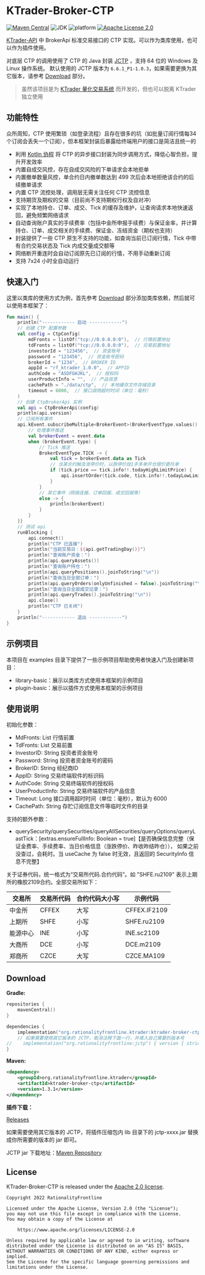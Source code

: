 # KTrader-Broker-CTP
[![Maven Central](https://img.shields.io/maven-central/v/org.rationalityfrontline.ktrader/ktrader-broker-ctp.svg?label=maven%20central)](https://search.maven.org/search?q=g:%22org.rationalityfrontline.ktrader%22%20AND%20a:%22ktrader-broker-ctp%22)
![JDK](https://img.shields.io/badge/jdk-%3E%3D11-orange)
![platform](https://img.shields.io/badge/platform-windows%7Clinux-green)
[![Apache License 2.0](https://img.shields.io/github/license/ktrader-tech/ktrader-broker-ctp)](https://github.com/ktrader-tech/ktrader-broker-ctp/blob/master/LICENSE)

[KTrader-API](https://github.com/ktrader-tech/ktrader-api) 中 BrokerApi 标准交易接口的 CTP 实现。可以作为类库使用，也可以作为插件使用。

对底层 CTP 的调用使用了 CTP 的 Java 封装 [JCTP](https://github.com/ktrader-tech/jctp) ，支持 64 位的 Windows 及 Linux 操作系统。
默认使用的 JCTP 版本为 `6.6.1_P1-1.0.3`，如果需要更换为其它版本，请参考 [Download](#download) 部分。
> 虽然该项目是为 [KTrader 量化交易系统](https://github.com/ktrader-tech/ktrader) 而开发的，但也可以脱离 KTrader 独立使用

## 功能特性
众所周知，CTP 使用繁琐（如登录流程）且存在很多的坑（如批量订阅行情每34个订阅会丢失一个订阅），但本框架封装后暴露给终端用户的接口是简洁且统一的
* 利用 [Kotlin 协程](https://github.com/Kotlin/kotlinx.coroutines) 将 CTP 的异步接口封装为同步调用方式，降低心智负担，提升开发效率
* 内置自成交风控，存在自成交风险的下单请求会本地拒单
* 内置撤单数量风控，单合约日内撤单数达到 499 次后会本地拒绝该合约的后续撤单请求
* 内置 CTP 流控处理，调用层无需关注任何 CTP 流控信息
* 支持期货及期权的交易（目前尚不支持期权行权及自对冲）
* 实现了本地持仓、订单、成交、Tick 的缓存及维护，让查询请求本地快速返回，避免频繁网络请求
* 自动查询账户真实的手续费率（包括中金所申报手续费）与保证金率，并计算持仓、订单、成交相关的手续费、保证金、冻结资金（期权也支持）
* 封装提供了一些 CTP 原生不支持的功能，如查询当前已订阅行情，Tick 中带有合约交易状态及 Tick 内成交量成交额等
* 网络断开重连时会自动订阅原先已订阅的行情，不用手动重新订阅
* 支持 7x24 小时全自动运行

## 快速入门
这里以类库的使用方式为例，首先参考 [Download](#download) 部分添加类库依赖，然后就可以使用本框架了：
```kotlin
fun main() {
    println("------------ 启动 ------------")
    // 创建 CTP 配置参数
    val config = CtpConfig(
        mdFronts = listOf("tcp://0.0.0.0:0"),  // 行情前置地址
        tdFronts = listOf("tcp://0.0.0.0:0"),  // 交易前置地址
        investorId = "123456",  // 资金账号
        password = "123456",  // 资金账号密码
        brokerId = "1234",  // BROKER ID
        appId = "rf_ktrader_1.0.0",  // APPID
        authCode = "ASDFGHJKL",  // 授权码
        userProductInfo = "",  // 产品信息
        cachePath = "./data/ctp",  // 本地缓存文件存储目录
        timeout = 6000,  // 接口调用超时时间（单位：毫秒）
    )
    // 创建 CtpBrokerApi 实例
    val api = CtpBrokerApi(config)
    println(api.version)
    // 订阅所有事件
    api.kEvent.subscribeMultiple<BrokerEvent>(BrokerEventType.values().asList()) { event -> runBlocking {
        // 处理事件推送
        val brokerEvent = event.data
        when (brokerEvent.type) {
            // Tick 推送
            BrokerEventType.TICK -> {
                val tick = brokerEvent.data as Tick
                // 当某合约触及涨停价时，以跌停价挂1手多单开仓限价委托单
                if (tick.price == tick.info!!.todayHighLimitPrice) {
                    api.insertOrder(tick.code, tick.info!!.todayLowLimitPrice, 1, Direction.LONG, OrderOffset.OPEN)
                }
            }
            // 其它事件（网络连接、订单回报、成交回报等）
            else -> {
                println(brokerEvent)
            }
        }
    }}
    // 测试 api
    runBlocking {
        api.connect()
        println("CTP 已连接")
        println("当前交易日：${api.getTradingDay()}")
        println("查询账户资金：")
        println(api.queryAssets())
        println("查询账户持仓：")
        println(api.queryPositions().joinToString("\n"))
        println("查询当日全部订单：")
        println(api.queryOrders(onlyUnfinished = false).joinToString("\n"))
        println("查询当日全部成交记录：")
        println(api.queryTrades().joinToString("\n"))
        api.close()
        println("CTP 已关闭")
    }
    println("------------ 退出 ------------")
}
```

## 示例项目
本项目在 examples 目录下提供了一些示例项目帮助使用者快速入门及创建新项目：
* library-basic：展示以类库方式使用本框架的示例项目
* plugin-basic：展示以插件方式使用本框架的示例项目

## 使用说明
初始化参数：
* MdFronts: List<String> 行情前置
* TdFronts: List<String> 交易前置
* InvestorID: String 投资者资金账号
* Password: String 投资者资金账号的密码
* BrokerID: String 经纪商ID
* AppID: String 交易终端软件的标识码
* AuthCode: String 交易终端软件的授权码
* UserProductInfo: String 交易终端软件的产品信息
* Timeout: Long 接口调用超时时间（单位：毫秒），默认为 6000
* CachePath: String 存贮订阅信息文件等临时文件的目录

支持的额外参数：
* querySecurity/querySecurities/queryAllSecurities/queryOptions/queryLastTick：[extras.ensureFullInfo: Boolean = true]【是否确保信息完整（保证金费率、手续费率、当日价格信息（涨跌停价、昨收昨结昨仓）），
如果之前没查过，会耗时。当 useCache 为 false 时无效，且返回的 SecurityInfo 信息不完整】

关于证券代码，统一格式为“交易所代码.合约代码”。如 "SHFE.ru2109" 表示上期所的橡胶2109合约。全部交易所如下：

| 交易所  | 交易所代码 | 合约代码大小写 | 示例代码         |
|------|-------|---------|--------------|
| 中金所  | CFFEX | 大写      | CFFEX.IF2109 |
| 上期所  | SHFE  | 小写      | SHFE.ru2109  |
| 能源中心 | INE   | 小写      | INE.sc2109   |
| 大商所  | DCE   | 小写      | DCE.m2109    |
| 郑商所  | CZCE  | 大写      | CZCE.MA109   |

## Download

**Gradle:**

```kotlin
repositories {
    mavenCentral()
}

dependencies {
    implementation("org.rationalityfrontline.ktrader:ktrader-broker-ctp:1.3.1")
    // 如果需要使用其它版本的 JCTP，取消注释下面一行，并填入自己需要的版本号
//    implementation("org.rationalityfrontline:jctp") { version { strictly("6.6.1_P1_CP-1.0.4") } }
}
```

**Maven:**

```xml
<dependency>
    <groupId>org.rationalityfrontline.ktrader</groupId>
    <artifactId>ktrader-broker-ctp</artifactId>
    <version>1.3.1</version>
</dependency>
```

**插件下载：**

[Releases](https://github.com/ktrader-tech/ktrader-broker-ctp/releases)

如果需要使用其它版本的 JCTP，将插件压缩包内 lib 目录下的 jctp-xxxx.jar 替换成你所需要的版本的 jar 即可。

JCTP jar 下载地址：[Maven Repository](https://repo1.maven.org/maven2/org/rationalityfrontline/jctp/)

## License

KTrader-Broker-CTP is released under the [Apache 2.0 license](https://github.com/ktrader-tech/ktrader-broker-ctp/blob/master/LICENSE).

```
Copyright 2022 RationalityFrontline

Licensed under the Apache License, Version 2.0 (the "License");
you may not use this file except in compliance with the License.
You may obtain a copy of the License at

    https://www.apache.org/licenses/LICENSE-2.0

Unless required by applicable law or agreed to in writing, software
distributed under the License is distributed on an "AS IS" BASIS,
WITHOUT WARRANTIES OR CONDITIONS OF ANY KIND, either express or implied.
See the License for the specific language governing permissions and
limitations under the License.
```